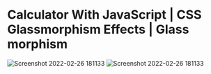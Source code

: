 # Calculator With JavaScript | CSS Glassmorphism Effects | Glass morphism
![Screenshot 2022-02-26 181133](https://user-images.githubusercontent.com/76695098/155844785-94a33349-b83c-437e-ad17-9ae6183f7773.png)
![Screenshot 2022-02-26 181133](https://dsm01pap004files.storage.live.com/y4maeztxpc7FVR4kodLA-PxB3gq-ZTbzDPaRxFcqIe0HsPH34kvKtLbi8ZkD_FefAqZO6BTHVwHCizPKrpMUyQVQFUDWitQ9LNhFJ6PpXE4wmEjcxIXB3v_V1k0dUs3A6AiBjr_XXroL9yZUjswrDMtvrE-xBGh6svTSBLKr0EcWD5Z2_yBLN_km-g7n_zOrRHS?width=1502&height=1320&cropmode=none)
